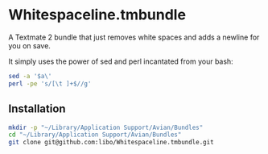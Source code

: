 Whitespaceline.tmbundle
=======================

A Textmate 2 bundle that just removes white spaces and adds a newline for you on save.

It simply uses the power of sed and perl incantated from your bash:

```bash
sed -a '$a\'
perl -pe 's/[\t ]+$//g'
```

## Installation

```bash
mkdir -p "~/Library/Application Support/Avian/Bundles"
cd "~/Library/Application Support/Avian/Bundles"
git clone git@github.com:libo/Whitespaceline.tmbundle.git
```
